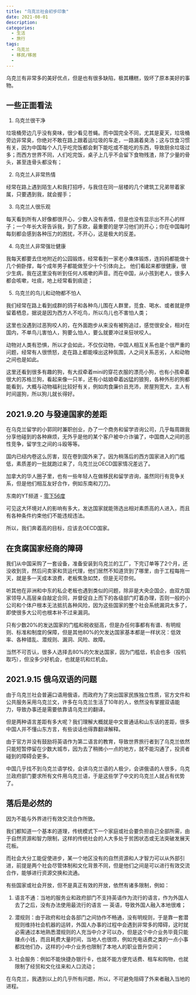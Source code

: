 ```yaml
---
title: "乌克兰社会初步印象"
date: 2021-08-01
description: 
categories:
  - 生活
  - 旅行
tags:
  - 乌克兰
  - 移民/移居
  - 
---
```


乌克兰有非常多的美好优点，但是也有很多缺陷，极其糟糕，毁坏了原本美好的事物。

## 一些正面看法

1. 乌克兰很干净 

垃圾桶旁边几乎没有臭味，很少看见苍蝇。而中国完全不同，尤其是夏天，垃圾桶旁边非常臭，你绝对不敢在路上跟着运垃圾的车走，一路漏着臭汤；这与饮食习惯有关，因为中国每个人几乎吃完饭都会剩下能吃或不能吃的东西，导致厨余垃圾过多；而西方世界不同，人们吃完饭，桌子上几乎不会留下食物残渣，除了少量的骨头，甚至连骨头都没有；
   
2. 乌克兰人非常热情 

经常在路上遇到陌生人和我打招呼，与我住在同一层楼的几个建筑工兄弟带着家属，只要遇到我，就会握手；

3. 乌克兰人很乐观 

每天看到所有人好像都很开心，少数人没有表情，但是也没有显示出不开心的样子；一个年长大哥告诉我，到了东欧，最重要的是学习他们的开心；你在中国每时每刻都会感到各种压力的困扰，不开心，这是极大的反差。

4. 乌克兰人非常强壮健康 

我每天都要去住地附近的公园锻炼，经常看到一家老小集体锻炼，连妈妈都能做十几个俯卧撑，每个成年男子都能做至少十个引体向上。 他们看起来都很健康，很少生病，我在这里没有听到任何人咳嗽的声音。而在中国，从小孩到老人，很多人都会咳嗽，吐痰，地上经常看到痰迹；

5. 乌克兰的鸟儿和动物都不怕人 

我们经常在路上看到成群的鸽子和各种鸟儿围在人群里，觅食、喝水、或者就是停留着栖息，据说是因为西方人不吃鸟，所以鸟儿也不害怕人类；

这里也没遇到过恶狗咬人的，在外面跑步从来没有被狗追过，感觉很安全，相对在国内，不单鸟儿害怕人，狗要么怕人，要么就要冲过来狂吠咬人。 

动物对人类有恐惧，所以才会如此，不仅仅动物，中国人相互关系也是个很严重的问题，经常有人很愤怒，走在路上都能嗅出这种氛围，人之间关系恶劣，人和动物之间也是如此。 

这里还看到很多有趣的狗，有大叔牵着mini的穿花衣服的漂亮小狗，也有小孩牵着很大的苏格兰狗，看起来像一只羊，还有小姑娘牵着凶猛的狼狗，各种外形的狗都能看到，大概与动物福利比较好有关，例如肉食廉价且充沛，房屋狗宽大，主人有时间遛狗，所以狗儿就长得好。



## 2021.9.20 与發達国家的差距

在乌克兰留学的小郭同时兼职创业，办了一个商务和留学咨询公司，几乎每周跟我分享他碰到的各种麻烦，无外乎是他的某个客户被中介诈骗了，中国商人之间的恶性竞争，留学生之间的斗殴等等。

国内已经内卷这么厉害，现在卷到国外来了。因为稍落后的西方国家进入的门槛低，素质差的一批就跑过来了，乌克兰比OECD国家情况差远了。

加拿大的华人圈子里，也有一些年轻人在做移民和留学咨询，虽然同行有竞争关系，但是他们相互友好合作，例如东南和刀刀。

东南的YT频道 - [零下56度](https://www.youtube.com/watch?v=wLISubHqv7E)

可见这大环境对人的影响有多大，发达国家就能筛选出相对素质高的人进入，而且有各种条件约束他们不能违规违法。

所以，我们奔着高的目标，应该去OECD国家。

## 在贪腐国家经商的障碍
我们从中国采购了一套设备，准备安装到乌克兰的工厂，下完订单等了2个月，还没收到货，然后问卖家和货运代理，他们居然不知道货到了哪里，由于工程每拖一天，就是多一天成本浪费，老板焦急如焚，但是无可奈何。

听其他在非洲和中东的私企老板也遇到类似的问题，除非是大央企国企，由双方国家领导人高层亲自敲定合同，并督促自上而下的各级部门盯着办理，否则一般的小公司和个体户根本无法抵抗各种风险，因为这些国家的整个社会系统漏洞太多了，即使很多大公司也根本补不过来漏洞。

只有少数20%的发达国家的门槛和税收挺高，但是办任何事都有有谱、有明规则、标准和制度的保障，但是其他80%的欠发达国家基本都是一样状况：低效率、各种错乱、潜规则、漏洞、风险、故障。

当然不可否认，很多人选择去80%的欠发达国家，因为门槛低，机会也多（投机取巧），但没多少好机会，也就是坑和烂机会。


## 2021.9.15 **俄乌双语的问题**

由于乌克兰社会普遍口语用俄语，而政府为了突出国家民族独立性质，官方文件和公共服务采用乌克兰文，许多在乌克兰生活了10年的人，依然没有掌握双语能力，导致办事还是需要依靠请乌克兰的翻译。

但是两种语言差距有多大呢？我们理解大概就是中文普通话和山东话的差距，很多中国人并不懂山东方言，有些谈话也得靠翻译解释。

由于官方并没有鼓励将英语作为第二语言的教育，导致世界旅行者到了乌克兰依然只能短暂停留在少数大城市，因为去了稍微小一点的地方，就不能沟通了，投资者碰到的障碍会更多。

中国几乎找不到乌克兰语学校，会讲乌克兰语的人极少，会讲俄语的人很多，乌克兰政府部门要求所有文件用乌克兰语，于是这些学了中文的乌克兰人就占有优势了。


## 落后是必然的

因为不能与外界进行有效交流合作所致。

我们都知道一个基本的道理，传统模式下一个家庭或社会要负担自己全部所需，由于自然资源和智力限制，这样的传统社会的人大多处于贫困状态或无法突破发展天花板。

而社会大分工能促使进步，某一个地区没有的自然资源和人才智力可以从外部引进，前提是两个社会尽管体制和文化背景不同，但是他们之间是可以进行有效交流合作，能够进行资源交换和流通。

有些国家或社会开放，但不是真正有效的开放，依然有诸多限制，例如：

1. 语言不通：当地的服务业和政府部门不支持英语作为流行的语言，作为外国人去了之后，没有办法使用最流行的语言 — 英语，导致外国人融入本地很难；

2. 潜规则：由于政府和社会各部门之间协作不畅通，没有明规则，于是靠一套潜规则维持社会机器的运转，外国人办事的过程中会遇到非常多的障碍，这时就必需通过本地熟悉潜规则的人充当中介才可以办，但是这个中介业务毕竟只能赚点小钱，而且耗费大量时间，当地人也很烦，例如充电话费之类的一点小事都找他们办，这样的小中介业务也限制了本地人的职业晋升空间；

3. 社会服务：例如不能快捷办银行卡，也就不能方便充话费、租车和购物，也就限制了经贸和文化往来和人口流动；

在乌克兰，我遇到以上的几乎所有问题，所以，不可避免阻碍了外来者融入当地的进程。


